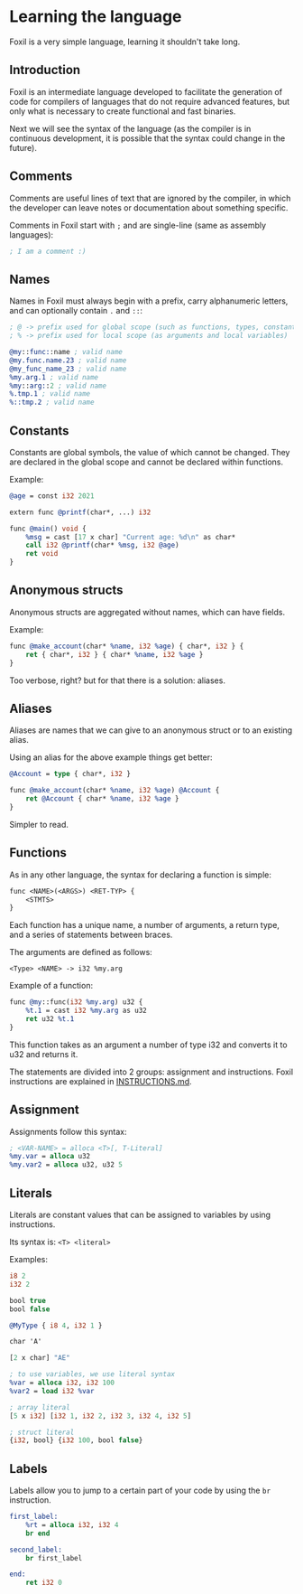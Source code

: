 # Learning the language

Foxil is a very simple language, learning it shouldn't take
long.

## Introduction

Foxil is an intermediate language developed to facilitate the
generation of code for compilers of languages ​​that do not
require advanced features, but only what is necessary to create
functional and fast binaries.

Next we will see the syntax of the language (as the compiler is
in continuous development, it is possible that the syntax could
change in the future).

## Comments

Comments are useful lines of text that are ignored by the
compiler, in which the developer can leave notes or documentation
about something specific.

Comments in Foxil start with `;` and are single-line (same as
assembly languages):

```llvm
; I am a comment :)
```

## Names

Names in Foxil must always begin with a prefix, carry
alphanumeric letters, and can optionally contain `.` and `::`:

```llvm
; @ -> prefix used for global scope (such as functions, types, constants and variables, etc.)
; % -> prefix used for local scope (as arguments and local variables)

@my::func::name ; valid name
@my.func.name.23 ; valid name
@my_func_name_23 ; valid name
%my.arg.1 ; valid name
%my::arg::2 ; valid name
%.tmp.1 ; valid name
%::tmp.2 ; valid name
```

## Constants

Constants are global symbols, the value of which cannot be changed.
They are declared in the global scope and cannot be declared within
functions.

Example:

```llvm
@age = const i32 2021

extern func @printf(char*, ...) i32

func @main() void {
    %msg = cast [17 x char] "Current age: %d\n" as char*
    call i32 @printf(char* %msg, i32 @age)
    ret void
}
```

## Anonymous structs

Anonymous structs are aggregated without names, which can have fields.

Example:

```llvm
func @make_account(char* %name, i32 %age) { char*, i32 } {
    ret { char*, i32 } { char* %name, i32 %age }
}
```

Too verbose, right? but for that there is a solution: aliases.

## Aliases

Aliases are names that we can give to an anonymous struct or to an existing
alias.

Using an alias for the above example things get better:

```llvm
@Account = type { char*, i32 }

func @make_account(char* %name, i32 %age) @Account {
    ret @Account { char* %name, i32 %age }
}
```

Simpler to read.

## Functions

As in any other language, the syntax for declaring a function
is simple:

```llvm
func <NAME>(<ARGS>) <RET-TYP> {
	<STMTS>
}
```

Each function has a unique name, a number of arguments, a
return type, and a series of statements between braces.

The arguments are defined as follows:

```
<Type> <NAME> -> i32 %my.arg
```

Example of a function:

```llvm
func @my::func(i32 %my.arg) u32 {
	%t.1 = cast i32 %my.arg as u32
	ret u32 %t.1
}
```

This function takes as an argument a number of type i32 and
converts it to u32 and returns it.

The statements are divided into 2 groups: assignment and
instructions. Foxil instructions are explained in
[INSTRUCTIONS.md](docs/INSTRUCTIONS.md).

## Assignment

Assignments follow this syntax:

```llvm
; <VAR-NAME> = alloca <T>[, T-Literal]
%my.var = alloca u32
%my.var2 = alloca u32, u32 5
```

## Literals

Literals are constant values ​​that can be assigned to variables by
using instructions.

Its syntax is: `<T> <literal>`

Examples:

```llvm
i8 2
i32 2

bool true
bool false

@MyType { i8 4, i32 1 }

char 'A'

[2 x char] "AE"

; to use variables, we use literal syntax
%var = alloca i32, i32 100
%var2 = load i32 %var

; array literal
[5 x i32] [i32 1, i32 2, i32 3, i32 4, i32 5]

; struct literal
{i32, bool} {i32 100, bool false}
```

## Labels

Labels allow you to jump to a certain part of your code by using the `br` instruction.

```llvm
first_label:
    %rt = alloca i32, i32 4
    br end

second_label:
    br first_label

end:
    ret i32 0
```
